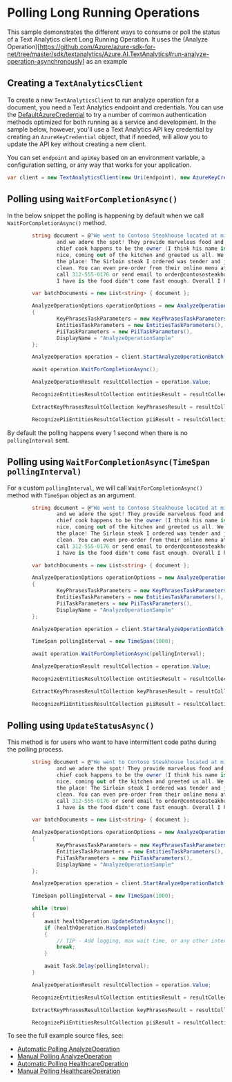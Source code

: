 # Polling Long Running Operations
This sample demonstrates the different ways to consume or poll the status of a Text Analytics client Long Running Operation.  It uses the (Analyze Operation)[https://github.com/Azure/azure-sdk-for-net/tree/master/sdk/textanalytics/Azure.AI.TextAnalytics#run-analyze-operation-asynchronously] as an example

## Creating a `TextAnalyticsClient`

To create a new `TextAnalyticsClient` to run analyze operation for a document, you need a Text Analytics endpoint and credentials.  You can use the [DefaultAzureCredential][DefaultAzureCredential] to try a number of common authentication methods optimized for both running as a service and development.  In the sample below, however, you'll use a Text Analytics API key credential by creating an `AzureKeyCredential` object, that if needed, will allow you to update the API key without creating a new client.

You can set `endpoint` and `apiKey` based on an environment variable, a configuration setting, or any way that works for your application.

```C# Snippet:TextAnalyticsSample4CreateClient
var client = new TextAnalyticsClient(new Uri(endpoint), new AzureKeyCredential(apiKey));
```

## Polling using `WaitForCompletionAsync()`

In the below snippet the polling is happening by default when we call `WaitForCompletionAsync()` method.

```C#
		string document = @"We went to Contoso Steakhouse located at midtown NYC last week for a dinner party, 
				and we adore the spot! They provide marvelous food and they have a great menu. The
				chief cook happens to be the owner (I think his name is John Doe) and he is super 
				nice, coming out of the kitchen and greeted us all. We enjoyed very much dining in 
				the place! The Sirloin steak I ordered was tender and juicy, and the place was impeccably
				clean. You can even pre-order from their online menu at www.contososteakhouse.com, 
				call 312-555-0176 or send email to order@contososteakhouse.com! The only complaint 
				I have is the food didn't come fast enough. Overall I highly recommend it!";

		var batchDocuments = new List<string> { document };

		AnalyzeOperationOptions operationOptions = new AnalyzeOperationOptions()
		{
				KeyPhrasesTaskParameters = new KeyPhrasesTaskParameters(),
				EntitiesTaskParameters = new EntitiesTaskParameters(),
				PiiTaskParameters = new PiiTaskParameters(),
				DisplayName = "AnalyzeOperationSample"
		};

		AnalyzeOperation operation = client.StartAnalyzeOperationBatch(batchDocuments, operationOptions);

		await operation.WaitForCompletionAsync();

		AnalyzeOperationResult resultCollection = operation.Value;

		RecognizeEntitiesResultCollection entitiesResult = resultCollection.Tasks.EntityRecognitionTasks[0].Results;

		ExtractKeyPhrasesResultCollection keyPhrasesResult = resultCollection.Tasks.KeyPhraseExtractionTasks[0].Results;

		RecognizePiiEntitiesResultCollection piiResult = resultCollection.Tasks.EntityRecognitionPiiTasks[0].Results;
```

By default the polling happens every 1 second when there is no `pollingInterval` sent.


## Polling using `WaitForCompletionAsync(TimeSpan pollingInterval)`

For a custom `pollingInterval`, we will call `WaitForCompletionAsync()` method with `TimeSpan` object as an argument.

```C#
		string document = @"We went to Contoso Steakhouse located at midtown NYC last week for a dinner party, 
				and we adore the spot! They provide marvelous food and they have a great menu. The
				chief cook happens to be the owner (I think his name is John Doe) and he is super 
				nice, coming out of the kitchen and greeted us all. We enjoyed very much dining in 
				the place! The Sirloin steak I ordered was tender and juicy, and the place was impeccably
				clean. You can even pre-order from their online menu at www.contososteakhouse.com, 
				call 312-555-0176 or send email to order@contososteakhouse.com! The only complaint 
				I have is the food didn't come fast enough. Overall I highly recommend it!";

		var batchDocuments = new List<string> { document };

		AnalyzeOperationOptions operationOptions = new AnalyzeOperationOptions()
		{
				KeyPhrasesTaskParameters = new KeyPhrasesTaskParameters(),
				EntitiesTaskParameters = new EntitiesTaskParameters(),
				PiiTaskParameters = new PiiTaskParameters(),
				DisplayName = "AnalyzeOperationSample"
		};

		AnalyzeOperation operation = client.StartAnalyzeOperationBatch(batchDocuments, operationOptions);

		TimeSpan pollingInterval = new TimeSpan(1000);

		await operation.WaitForCompletionAsync(pollingInterval);

		AnalyzeOperationResult resultCollection = operation.Value;

		RecognizeEntitiesResultCollection entitiesResult = resultCollection.Tasks.EntityRecognitionTasks[0].Results;

		ExtractKeyPhrasesResultCollection keyPhrasesResult = resultCollection.Tasks.KeyPhraseExtractionTasks[0].Results;

		RecognizePiiEntitiesResultCollection piiResult = resultCollection.Tasks.EntityRecognitionPiiTasks[0].Results;
```

## Polling using `UpdateStatusAsync()`

This method is for users who want to have intermittent code paths during the polling process. 

```C#
		string document = @"We went to Contoso Steakhouse located at midtown NYC last week for a dinner party, 
				and we adore the spot! They provide marvelous food and they have a great menu. The
				chief cook happens to be the owner (I think his name is John Doe) and he is super 
				nice, coming out of the kitchen and greeted us all. We enjoyed very much dining in 
				the place! The Sirloin steak I ordered was tender and juicy, and the place was impeccably
				clean. You can even pre-order from their online menu at www.contososteakhouse.com, 
				call 312-555-0176 or send email to order@contososteakhouse.com! The only complaint 
				I have is the food didn't come fast enough. Overall I highly recommend it!";

		var batchDocuments = new List<string> { document };

		AnalyzeOperationOptions operationOptions = new AnalyzeOperationOptions()
		{
				KeyPhrasesTaskParameters = new KeyPhrasesTaskParameters(),
				EntitiesTaskParameters = new EntitiesTaskParameters(),
				PiiTaskParameters = new PiiTaskParameters(),
				DisplayName = "AnalyzeOperationSample"
		};

		AnalyzeOperation operation = client.StartAnalyzeOperationBatch(batchDocuments, operationOptions);

		TimeSpan pollingInterval = new TimeSpan(1000);

		while (true)
		{
			await healthOperation.UpdateStatusAsync();
			if (healthOperation.HasCompleted)
			{
				// TIP - Add logging, max wait time, or any other intermittent code path. 
				break;
			}

			await Task.Delay(pollingInterval);
		}

		AnalyzeOperationResult resultCollection = operation.Value;

		RecognizeEntitiesResultCollection entitiesResult = resultCollection.Tasks.EntityRecognitionTasks[0].Results;

		ExtractKeyPhrasesResultCollection keyPhrasesResult = resultCollection.Tasks.KeyPhraseExtractionTasks[0].Results;

		RecognizePiiEntitiesResultCollection piiResult = resultCollection.Tasks.EntityRecognitionPiiTasks[0].Results;
```

To see the full example source files, see:

* [Automatic Polling AnalyzeOperation ](https://github.com/Azure/azure-sdk-for-net/blob/master/sdk/textanalytics/Azure.AI.TextAnalytics/tests/samples/Sample_AnalyzeOperationAsync_AutomaticPolling.cs)
* [Manual Polling AnalyzeOperation ](https://github.com/Azure/azure-sdk-for-net/blob/master/sdk/textanalytics/Azure.AI.TextAnalytics/tests/samples/Sample_AnalyzeOperationAsync_ManualPolling.cs)
* [Automatic Polling HealthcareOperation ](https://github.com/Azure/azure-sdk-for-net/blob/master/sdk/textanalytics/Azure.AI.TextAnalytics/tests/samples/Sample_HealthcareAsync_AutomaticPolling.cs)
* [Manual Polling HealthcareOperation ](https://github.com/Azure/azure-sdk-for-net/blob/master/sdk/textanalytics/Azure.AI.TextAnalytics/tests/samples/Sample_HealthcareAsync_ManualPolling.cs)

[DefaultAzureCredential]: https://github.com/Azure/azure-sdk-for-net/blob/master/sdk/identity/Azure.Identity/README.md
[README]: https://github.com/Azure/azure-sdk-for-net/blob/master/sdk/textanalytics/Azure.AI.TextAnalytics/README.md
